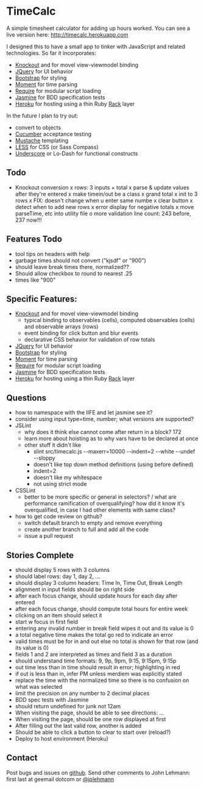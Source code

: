 TimeCalc
========
A simple timesheet calculator for adding up hours worked.  You can see a live version here: http://timecalc.herokuapp.com

I designed this to have a small app to tinker with JavaScript and related technologies. So far it incorporates: 
* [Knockout] and for movel view-viewmodel binding
* [JQuery] for UI behavior
* [Bootstrap] for styling
* [Moment] for time parsing
* [Require] for modular script loading
* [Jasmine] for BDD specification tests
* [Heroku] for hosting using a thin Ruby [Rack] layer

In the future I plan to try out:
* convert to objects
* [Cucumber] acceptance testing
* [Mustache] templating
* [LESS] for CSS (or Sass Compass)
* [Underscore] or Lo-Dash for functional constructs

Todo
----
* Knockout conversion
  x rows: 3 inputs + total
  x parse & update values after they're entered
  x make timein/out be a class
  x grand total
  x init to 3 rows 
  x FIX: doesn't change when u enter same numbe
  x clear button
  x detect when to add new rows
  x error display for negative totals
  x move parseTime, etc into utility file
  o more validation
  line count: 243 before, 237 now!!!

Features Todo
-------------
* tool tips on headers with help
* garbage times should not convert ("kjsdf" or "900")
* should leave break times there, normalized??
* Should allow checkbox to round to nearest .25
* times like "900"

Specific Features:
------------------
* [Knockout] and for movel view-viewmodel binding
  * typical binding to observables (cells), computed observables (cells) and
    observable arrays (rows)
  * event binding for click button and blur events
  * declarative CSS behavior for validation of row totals
* [JQuery] for UI behavior
* [Bootstrap] for styling
* [Moment] for time parsing
* [Require] for modular script loading
* [Jasmine] for BDD specification tests
* [Heroku] for hosting using a thin Ruby [Rack] layer

Questions
---------
- how to namespace with the IIFE and let jasmine see it?
- consider using input type=time, number; what versions are supported?
- JSLint
  - why does it think else cannot come after return in a block? 172
  - learn more about hoisting as to why vars have to be declared at once
  - other stuff it didn't like
    - slint src/timecalc.js  --maxerr=10000 --indent=2 --white --undef --sloppy
    - doesn't like top down method definitions (using before defined)
    - indent=2
    - doesn't like my whitespace
    - not using strict mode
- CSSLint
  - better to be more specific or general in selectors? / 
    what are performance ramification of overqualifying? how did it know it's
    overqualified, in case I had other elements with same class?
- how to get code review on github?
  - switch default branch to empty and remove everything
  - create another branch to full and add all the code
  - issue a pull request

Stories Complete
-----------------
- should display 5 rows with 3 columns
- should label rows: day 1, day 2, ...
- should display 3 column headers: Time In, Time Out, Break Length
- alignment in input fields should be on right side
- after each focus change, should update hours for each day after entered
- after each focus change, should compute total hours for entire week
- clicking on an item should select it
- start w focus in first field
- entering any invalid number in break field wipes it out and its value is 0
- a total negative time makes the total go red to indicate an error
- valid times must be for in and out else no total is shown for that row (and its value is 0)
- fields 1 and 2 are interpreted as times and field 3 as a duration
- should understand time formats: 9, 9p, 9pm, 9:15, 9:15pm, 9:15p
- out time less than in time should result in error; highlighting in red
- if out is less than in, infer PM unless merdiem was explicitly stated
- replace the time with the normalized time so there is no confusion on what was selected
- limit the precision on any number to 2 decimal places
- BDD spec tests with Jasmine
- should return undefined for junk not 12am
- When visiting the page, should be able to see directions: …
- When visiting the page, should be one row displayed at first
- After filling out the last valid row, another is added
- Should be able to click a button to clear to start over (reload?)
- Deploy to host environment (Heroku)

Contact
-------
Post bugs and issues on [github].  Send other comments to John Lehmann:
first last at geemail dotcom or [@jplehmann]

[@jplehmann]: www.twitter.com/jplehmann
[github]: https://github.com/jplehmann/coursera/issues
[JQuery]: http://jquery.com/
[Moment]: http://momentjs.com/
[Bootstrap]: http://twitter.github.com/bootstrap/
[Jasmine]: http://pivotal.github.com/jasmine/
[Cucumber]: http://cukes.info/
[Knockout]: http://knockoutjs.com/
[Mustache]: https://github.com/janl/mustache.js/
[LESS]: http://lesscss.org/
[Heroku]: http://www.heroku.com/
[Rack]: https://devcenter.heroku.com/articles/static-sites-ruby
[Underscore]: http://underscorejs.org/
[AMD]: https://github.com/amdjs/amdjs-api/wiki/AMD
[Require]: http://requirejs.org
[modularize]: http://addyosmani.com/writing-modular-js/
